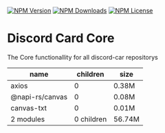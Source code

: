 [![NPM Version](https://img.shields.io/npm/v/@discord-card/core?color=00DEC8&style=for-the-badge)](https://www.npmjs.com/package/@discord-card/core)
[![NPM Downloads](https://img.shields.io/npm/dt/@discord-card/core?color=00DEC8&style=for-the-badge)](https://www.npmjs.com/package/@discord-card/core)
[![NPM License](https://img.shields.io/npm/l/@discord-card/core?color=00DEC8&style=for-the-badge)](https://www.npmjs.com/package/@discord-card/core)

# Discord Card Core

The Core functionallity for all discord-car repositorys

| name            | children   | size   |
| --------------- | ---------- | ------ |
| axios           | 0          | 0.38M  |
| @napi-rs/canvas | 0          | 0.08M  |
| canvas-txt      | 0          | 0.01M  |
| 2 modules       | 0 children | 56.74M |
